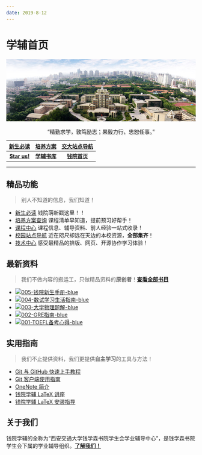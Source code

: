 ```yaml
---
date: 2019-8-12
---
```


# 学辅首页
![本图片来自于西安交通大学官方网站，版权归其所有。](assets/images/frontpage.jpg)

<p style="text-align:center;text-shadow: 2px 2px 1px lightgrey;">“精勤求学，敦笃励志；果毅力行，忠恕任事。”</p>

<i class="fas fa-star"></i> [**新生必读**](/intro/life-in-xjtu)|<i class="fas fa-file"></i> [**培养方案**](/program/)|<i class="fas fa-map"></i> [**交大站点导航**](/navigator)
:-:|:-:|:-:
<i class="fab fa-github"></i> [**Star us!**](https://github.com/qyxf/)|<i class="fas fa-book"></i> [**学辅书库**](/BookHub)|<i class="fas fa-university"></i> [**钱院首页**](http://bjb.xjtu.edu.cn/)

---

## <i class="fas fa-medal"></i> 精品功能
> 别人不知道的信息，我们知道！

- <span class='mono'><i class="fas fa-star"></i></span> [新生必读](/intro/life-in-xjtu) 钱院萌新戳这里！！
- <span class='mono'><i class="fas fa-file"></i></span> [培养方案查询](/program/) 课程清单早知道，提前预习好帮手！
- <span class='mono'><i class="fas fa-book-reader"></i></span> [课程中心](/course/) 课程信息、辅导资料、前人经验一站式收录！
- <span class='mono'><i class="fas fa-map"></i></span> [校园站点导航](/navigator) 近在咫尺却远在天边的本校资源，**全部集齐**！
- <span class='mono'><i class="fas fa-laptop-code"></i></span> [技术中心](/technique/) 感受最精品的排版、网页、开源协作学习体验！


## <i class="fas fa-book"></i> 最新资料
> 我们不做内容的搬运工，只做精品资料的**原创者**！[**查看全部书目**](/BookHub)

- [![005-钱院新生手册-blue](shield)](/BookHub/005.freshman-manual)
- [![004-数试学习生活指南-blue](shield)](/BookHub/004.guidance-for-study)
- [![003-大学物理题解-blue](shield)](/BookHub/003.key-to-university-physics)
- [![002-GRE指南-blue](shield)](/BookHub/002.gre-guide)
- [![001-TOEFL备考心得-blue](shield)](/BookHub/001.toefl-tips)

## <i class="fas fa-compass"></i> 实用指南
> 我们不止提供资料，我们更提供**自主学习**的工具与方法！

- <i class="fas fa-file-alt"></i> [Git 与 GitHub 快速上手教程](/tutorials/git-github) 
- <i class="fas fa-file-alt"></i> [Git 客户端使用指南](/tutorials/git-client)
- <i class="fas fa-file-alt"></i> [OneNote 简介](/tutorials/onenote)
- <i class="fas fa-file-alt"></i> [钱院学辅 LaTeX 讲座](https://github.com/qyxf/lec-on-LaTeX) 
- <i class="fas fa-file-alt"></i> [钱院学辅 LaTeX 安装指导](/tutorials/latex-download)

## <i class="fas fa-address-card"></i> 关于我们

钱院学辅的全称为“西安交通大学钱学森书院学生会学业辅导中心”，是钱学森书院学生会下属的学业辅导组织。[**了解我们！**](/about)


